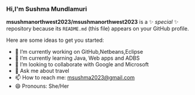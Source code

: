 ### Hi,I'm Sushma Mundlamuri


**msushmanorthwest2023/msushmanorthwest2023** is a ✨ _special_ ✨ repository because its `README.md` (this file) appears on your GitHub profile.

Here are some ideas to get you started:

- 🔭 I’m currently working on GitHub,Netbeans,Eclipse
- 🌱 I’m currently learning Java, Web apps and ADBS
- 👯 I’m looking to collaborate with Google and Microsoft
- 💬 Ask me about travel
- 📫 How to reach me: msushma2023@gmail.com
- 😄 Pronouns: She/Her

